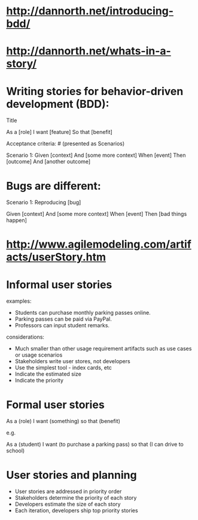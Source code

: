 # http://dannorth.net/introducing-bdd/
# http://dannorth.net/whats-in-a-story/
# Writing stories for behavior-driven development (BDD):

Title

As a [role]
I want [feature]
So that [benefit]

Acceptance criteria: # (presented as Scenarios)

Scenario 1:
Given [context]
And [some more context]
When [event]
Then [outcome]
And [another outcome]


# Bugs are different:

Scenario 1: Reproducing [bug]

Given [context]
And [some more context]
When [event]
Then [bad things happen]



# http://www.agilemodeling.com/artifacts/userStory.htm

# Informal user stories

examples:

* Students can purchase monthly parking passes online.
* Parking passes can be paid via PayPal.
* Professors can input student remarks.

considerations:

* Much smaller than other usage requirement artifacts such as use cases or usage scenarios
* Stakeholders write user stores, not developers
* Use the simplest tool - index cards, etc
* Indicate the estimated size
* Indicate the priority

# Formal user stories

As a (role) I want (something) so that (benefit)

e.g.

As a (student) I want (to purchase a parking pass) so that (I can drive to school)

# User stories and planning

* User stories are addressed in priority order
* Stakeholders determine the priority of each story
* Developers estimate the size of each story
* Each iteration, developers ship top priority stories
